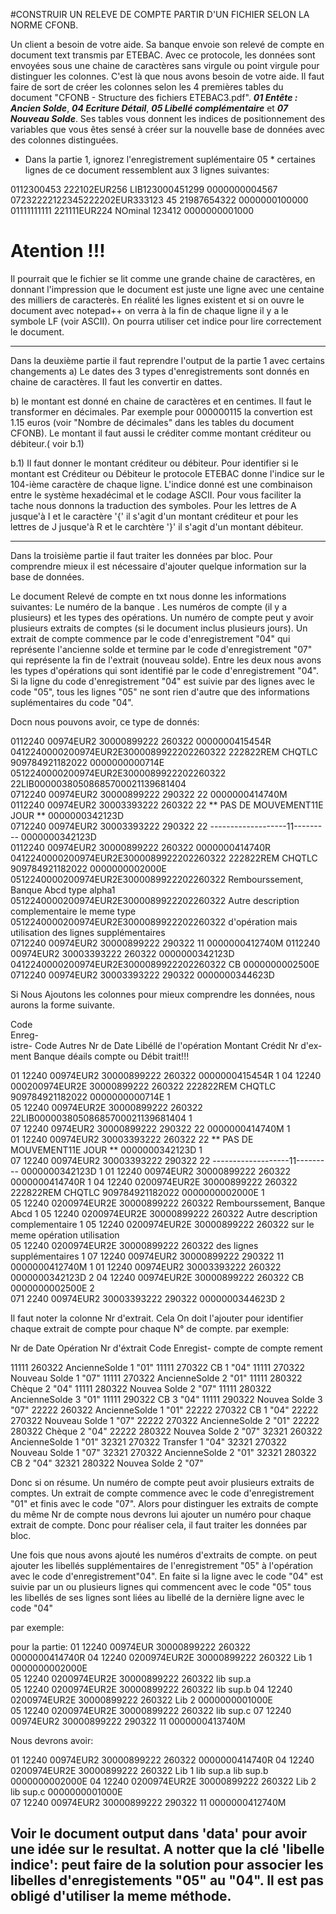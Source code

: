 #CONSTRUIR UN RELEVE DE COMPTE PARTIR D'UN FICHIER SELON LA NORME CFONB.

Un client a besoin de votre aide. Sa banque envoie son relevé de compte en document text transmis par ETEBAC. 
Avec ce protocole, les données sont envoyées sous une chaine de caractères sans virgule ou point virgule pour distinguer les colonnes. C'est là que nous avons besoin de votre aide.
Il faut faire de sort de créer les colonnes selon les 4 premières tables du document "CFONB - Structure des fichiers ETEBAC3.pdf". ***01 Entête : Ancien Solde***, ***04 Ecriture Détail***, ***05 Libellé complémentaire*** et ***07 Nouveau Solde***. 
Ses tables vous donnent les indices de positionnement des variables que  vous êtes sensé à  créer sur la nouvelle base de données avec des colonnes distinguées.

* Dans la partie 1, ignorez l'enregistrement suplémentaire 05 *
certaines lignes de ce document ressemblent aux 3 lignes suivantes:

0112300453    222102EUR256    LIB123000451299   0000000004567
07232222122345222202EUR333123  45 21987654322   0000000100000
01111111111   221111EUR224     NOminal 123412   0000000001000

# Atention !!! #
Il pourrait que le fichier se lit comme une grande chaine de caractères, en donnant l'impression que le document est juste une ligne avec une centaine des milliers de caracterès.
En réalité les lignes existent et si on ouvre le document avec notepad++ on verra à la fin de chaque ligne il y a le symbole LF (voir ASCII). On pourra utiliser cet indice pour lire correctement le document.

----------------------------------------------------------------------------
Dans la deuxième partie il faut reprendre l'output de la partie 1 avec certains changements
a) Le dates des 3 types d'enregistrements sont donnés en chaine de caractères. Il faut
    les convertir en dattes.

b) le montant est donné en chaine de caractères et en centimes. Il faut le transformer
    en décimales. Par exemple pour 000000115 la convertion est 1.15 euros (voir "Nombre de décimales"
    dans les tables du document CFONB). Le montant il faut aussi le créditer comme montant créditeur ou débiteur.( voir b.1)

b.1) Il faut donner le montant créditeur ou débiteur.
Pour identifier si le montant est Créditeur ou Débiteur le protocole ETEBAC donne
l'indice sur le 104-ième caractère de chaque ligne. L'indice donné est une combinaison
entre le système hexadécimal et le codage ASCII. Pour vous faciliter la tache nous
donnons la traduction des symboles. Pour les lettres de A  jusque'à I et le caractère '{'
il s'agit d'un montant créditeur et pour les lettres de J jusque'à R et le carchtère '}'
il s'agit d'un montant débiteur.

-----------------------------------------------------------------------------------------------
Dans la troisième partie il faut traiter les données par bloc.
Pour comprendre mieux il est nécessaire d'ajouter quelque information sur la base de données.

Le document Relevé de compte en txt nous donne les informations suivantes: Le numéro de la banque . Les numéros de
compte (il y a plusieurs) et les types des opérations. Un numéro de compte peut y avoir plusieurs extraits de comptes
(si le document inclus plusieurs jours). Un extrait de compte commence par le code d'enregistrement "04" qui représente
l'ancienne solde et termine par le code d'enregistrement "07" qui représente la fin de l'extrait (nouveau solde). Entre
les deux nous avons les types d'opérations qui sont identifié par le code d'enregistrement "04". Si la ligne du code 
d'enregistrement "04" est suivie par des lignes avec le code "05", tous les lignes "05" ne sont rien d'autre que des
informations suplémentaires du code "04".

Docn nous pouvons avoir, ce type de donnés:

0112240    00974EUR2 30000899222  260322                                                  0000000415454R
0412240000200974EUR2E3000089922202260322  222822REM CHQTLC 909784921182022                0000000000714E                
0512240000200974EUR2E3000089922202260322   22LIB00000380508685700021139681404                            
0712240    00974EUR2 30000899222  290322   22                                             0000000414740M                
0112240    00974EUR2 30003393222  260322   22   ** PAS DE MOUVEMENT11E JOUR **            0000000342123D           
0712240    00974EUR2 30003393222  290322   22   -------------------11---------            0000000342123D      
0112240    00974EUR2 30000899222  260322                                                  0000000414740R
0412240000200974EUR2E3000089922202260322  222822REM CHQTLC 909784921182022                0000000002000E                
0512240000200974EUR2E3000089922202260322   Rembourssement, Banque Abcd type alpha1                      
0512240000200974EUR2E3000089922202260322   Autre description complementaire le meme type
0512240000200974EUR2E3000089922202260322   d'opération mais utilisation des lignes supplémentaires                           
0712240    00974EUR2 30000899222  290322   11                                             0000000412740M 
0112240    00974EUR2 30003393222  260322                                                  0000000342123D
0412240000200974EUR2E3000089922202260322      CB                                          0000000002500E                
0712240    00974EUR2 30003393222  290322                                                  0000000344623D

Si Nous Ajoutons les colonnes pour mieux comprendre les données, nous aurons la forme suivante.

Code    
Enreg-  
istre-  Code       Autres       Nr de            Date       Libéllé de l'opération            Montant Crédit    Nr d'ex-                  
ment    Banque     déails       compte                                                        ou Débit          trait!!!

01      12240      00974EUR2    30000899222     260322                                        0000000415454R        1
04      12240  000200974EUR2E   30000899222     260322  222822REM CHQTLC 909784921182022      0000000000714E        1        
05      12240      00974EUR2E   30000899222     260322   22LIB00000380508685700021139681404                         1  
07      12240       0974EUR2    30000899222     290322   22                                   0000000414740M        1        
01      12240      00974EUR2    30003393222     260322   22   ** PAS DE MOUVEMENT11E JOUR **  0000000342123D        1   
07      12240      00974EUR2    30003393222     290322   22   -------------------11---------  0000000342123D        1
01      12240      00974EUR2    30000899222     260322                                        0000000414740R        1
04      12240    0200974EUR2E   30000899222     260322  222822REM CHQTLC 909784921182022      0000000002000E        1        
05      12240    0200974EUR2E   30000899222     260322   Rembourssement, Banque Abcd                                1
05      12240    0200974EUR2E   30000899222     260322   Autre description complementaire                           1
05      12240    0200974EUR2E   30000899222     260322   sur le meme opération utilisation                          
05      12240    0200974EUR2E   30000899222     260322   des lignes supplémentaires                                 1
07      12240      00974EUR2    30000899222     290322   11                                   0000000412740M        1
01      12240      00974EUR2    30003393222     260322                                        0000000342123D        2
04      12240      00974EUR2E   30000899222     260322   CB                                   0000000002500E        2        
071     2240       00974EUR2    30003393222     290322                                        0000000344623D        2


Il faut noter la colonne Nr d'extrait. Cela On doit l'ajouter pour identifier chaque extrait de compte pour chaque N°
de compte. par exemple:

Nr de       Date        Opération           Nr d'éxtrait      Code Enregist-
compte                                      de compte          rement

11111       260322      AncienneSolde           1               "01"
11111       270322       CB                     1               "04"
11111       270322      Nouveau Solde           1               "07"
11111       270322      AncienneSolde           2               "01"
11111       280322      Chèque                  2               "04"
11111       280322      Nouvea Solde            2               "07"
11111       280322      AncienneSolde           3               "01"
11111       290322      CB                      3               "04"
11111       290322      Nouvea Solde            3               "07"
22222       260322      AncienneSolde           1               "01"
22222       270322       CB                     1               "04"
22222       270322      Nouveau Solde           1               "07"
22222       270322      AncienneSolde           2               "01"
22222       280322      Chèque                  2               "04"
22222       280322      Nouvea Solde            2               "07"
32321       260322      AncienneSolde           1               "01"
32321       270322      Transfer                1               "04"
32321       270322      Nouveau Solde           1               "07"
32321       270322      AncienneSolde           2               "01"
32321       280322      CB                      2               "04"
32321       280322      Nouvea Solde            2               "07"

Donc si on résume. Un numéro de compte peut avoir plusieurs extraits de comptes. Un extrait de compte commence avec le
code d'enregistrement "01" et finis avec le code "07". Alors pour distinguer les extraits de compte du même Nr de 
compte nous devrons lui ajouter un numéro pour chaque extrait de compte. Donc pour réaliser cela, il faut traiter les
données par bloc.

Une fois que nous avons ajouté les numéros d'extraits de compte. on peut ajouter les libellés supplémentaires de 
l'enregistrement "05" à l'opération avec le code d'enregistrement"04". En faite si la ligne avec le code "04" est suivie
par un ou plusieurs lignes qui commencent avec le code "05" tous les libellés de ses lignes sont liées au libellé de
la dernière ligne avec le code "04"

par exemple:

pour la partie:
01      12240        00974EUR   30000899222     260322             0000000414740R
04      12240    0200974EUR2E   30000899222     260322  Lib 1      0000000002000E                
05      12240    0200974EUR2E   30000899222     260322  lib sup.a        
05      12240    0200974EUR2E   30000899222     260322  lib sup.b
04      12240    0200974EUR2E   30000899222     260322  Lib 2      0000000001000E                
05      12240    0200974EUR2E   30000899222     260322  lib sup.c 
07      12240      00974EUR2    30000899222     290322   11        0000000413740M        

Nous devrons avoir:

01      12240    00974EUR2      30000899222   260322                             0000000414740R
04      12240    0200974EUR2E   30000899222   260322  Lib 1 lib sup.a lib sup.b  0000000002000E
04      12240    0200974EUR2E   30000899222   260322  Lib 2 lib sup.c            0000000001000E                
07      12240      00974EUR2    30000899222   290322   11                        0000000412740M 

## Voir le document output dans 'data' pour avoir une idée sur le resultat. A notter que la clé 'libelle indice': peut faire de la solution pour associer les libelles d'enregistements "05" au "04". Il est pas obligé d'utiliser la meme méthode.
